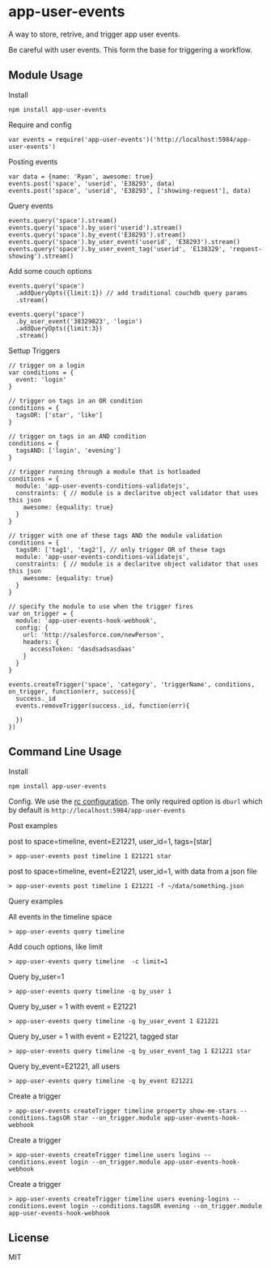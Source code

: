 # app-user-events

A way to store, retrive, and trigger app user events.

Be careful with user events. This form the base for triggering a workflow.




## Module Usage

Install

    npm install app-user-events

Require and config

    var events = require('app-user-events')('http://localhost:5984/app-user-events')

Posting events

    var data = {name: 'Ryan', awesome: true}
    events.post('space', 'userid', 'E38293', data)
    events.post('space', 'userid', 'E38293', ['showing-request'], data)

Query events

    events.query('space').stream()
    events.query('space').by_user('userid').stream()
    events.query('space').by_event('E38293').stream()
    events.query('space').by_user_event('userid', 'E38293').stream()
    events.query('space').by_user_event_tag('userid', 'E138329', 'request-showing').stream()

Add some couch options

    events.query('space')
      .addQueryOpts({limit:1}) // add traditional couchdb query params
      .stream()

    events.query('space')
      .by_user_event('38329823', 'login')
      .addQueryOpts({limit:3})
      .stream()

Settup Triggers

    // trigger on a login
    var conditions = {
      event: 'login'
    }

    // trigger on tags in an OR condition
    conditions = {
      tagsOR: ['star', 'like']
    }

    // trigger on tags in an AND condition
    conditions = {
      tagsAND: ['login', 'evening']
    }

    // trigger running through a module that is hotloaded
    conditions = {
      module: 'app-user-events-conditions-validatejs',
      constraints: { // module is a declaritve object validator that uses this json
        awesome: {equality: true}
      }      
    }

    // trigger with one of these tags AND the module validation
    conditions = {
      tagsOR: ['tag1', 'tag2'], // only trigger OR of these tags
      module: 'app-user-events-conditions-validatejs',
      constraints: { // module is a declaritve object validator that uses this json
        awesome: {equality: true}
      }
    }
    
    // specify the module to use when the trigger fires
    var on_trigger = {
      module: 'app-user-events-hook-webhook',
      config: {
        url: 'http://salesforce.com/newPerson',
        headers: { 
          accessToken: 'dasdsadsasdaas' 
        }
      }
    }
    
    events.createTrigger('space', 'category', 'triggerName', conditions, on_trigger, function(err, success){
      success._id
      events.removeTrigger(success._id, function(err){
        
      })
    })


## Command Line Usage

Install

    npm install app-user-events

Config. We use the [rc configuration](https://github.com/dominictarr/rc#standards). The only
required option is `dburl` which by default is `http://localhost:5984/app-user-events` 

Post examples

post to space=timeline, event=E21221, user_id=1, tags=[star]

    > app-user-events post timeline 1 E21221 star

post to space=timeline, event=E21221, user_id=1, with data from a json file

    > app-user-events post timeline 1 E21221 -f ~/data/something.json

Query examples

All events in the timeline space

    > app-user-events query timeline 

Add couch options, like limit

    > app-user-events query timeline  -c limit=1

Query by_user=1

    > app-user-events query timeline -q by_user 1

Query by_user = 1 with event = E21221

    > app-user-events query timeline -q by_user_event 1 E21221

Query by_user = 1 with event = E21221, tagged star

    > app-user-events query timeline -q by_user_event_tag 1 E21221 star

Query by_event=E21221, all users

    > app-user-events query timeline -q by_event E21221

Create a trigger

    > app-user-events createTrigger timeline property show-me-stars --conditions.tagsOR star --on_trigger.module app-user-events-hook-webhook

Create a trigger

    > app-user-events createTrigger timeline users logins --conditions.event login --on_trigger.module app-user-events-hook-webhook

Create a trigger

    > app-user-events createTrigger timeline users evening-logins --conditions.event login --conditions.tagsOR evening --on_trigger.module app-user-events-hook-webhook


## License

MIT
